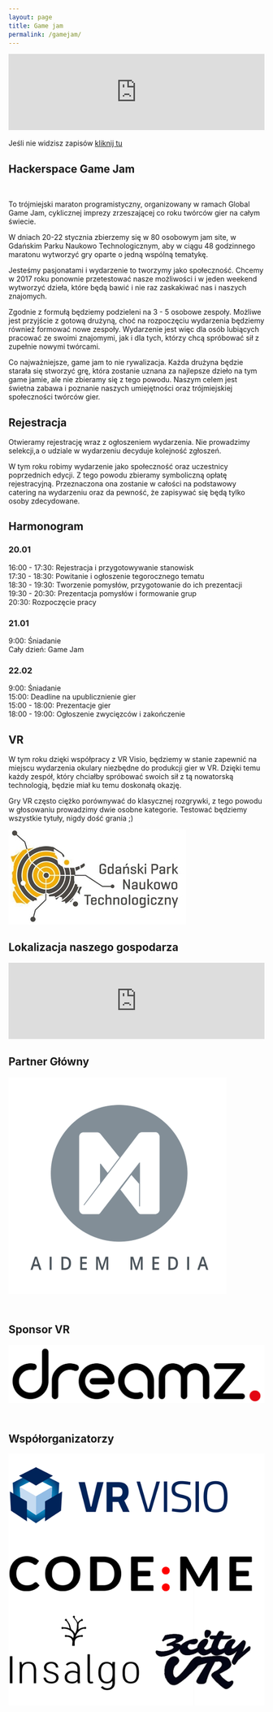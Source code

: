 ```yaml
---
layout: page
title: Game jam
permalink: /gamejam/
---
```


<iframe src="https://gamejam.evenea.pl?out=1&source=event_iframe" width="100%" scrolling="no" style="border: 0;"></iframe>
<script src="//ajax.googleapis.com/ajax/libs/jquery/1.11.0/jquery.min.js"></script>
<script type="text/javascript" src="//cdn.evenea.pl/js/iframe/new/iframeResizer2.js"></script>

<p>Jeśli nie widzisz zapisów <a href="http://gamejam.evenea.pl/">kliknij tu </a></p>

<h2>Hackerspace Game Jam</h2>
<!-- <p class="contact-p">ul.Lęborska 3b, 4 piętro, 80-386 Gdańsk</p>
<p class="contact-p"><a href="tel:+48507313631"><span class="grey">+48 507 313 631</span></a></p>
<p class="contact-p"><a href="mailto:wojciech.kokorzycki@codeme.pl?Subject=Strona%20HS3%20kontakt"><span class="grey">wojciech.kokorzycki</span>@<span class="grey">codeme.pl</span></a></p>
<p class="contact-p"><a href="irc://irc.freenode.net/#hs3"><span class="grey">irc: freenode.net/</span>#hs3</a></a></p> -->

<br>
<p>To trójmiejski maraton programistyczny, organizowany w ramach Global Game Jam, cyklicznej imprezy zrzeszającej co roku twórców gier na całym świecie. </p>


<p>W dniach 20-22 stycznia zbierzemy się w 80 osobowym jam site, w Gdańskim Parku Naukowo Technologicznym, aby w ciągu 48 godzinnego maratonu wytworzyć gry oparte o jedną wspólną tematykę.</p>

<p>Jesteśmy pasjonatami i wydarzenie to tworzymy jako społeczność. Chcemy w 2017 roku ponownie przetestować nasze możliwości i w jeden weekend wytworzyć dzieła, które będą bawić i nie raz zaskakiwać nas i naszych znajomych. </p>

<p>Zgodnie z formułą będziemy podzieleni na 3 - 5 osobowe zespoły. Możliwe jest przyjście z gotową drużyną, choć na rozpoczęciu wydarzenia będziemy również formować nowe zespoły. Wydarzenie jest więc dla osób lubiących pracować ze swoimi znajomymi, jak i dla tych, którzy chcą spróbować sił z zupełnie nowymi twórcami.</p>

<p>Co najważniejsze, game jam to nie rywalizacja. Każda drużyna będzie starała się stworzyć grę, która zostanie uznana za najlepsze dzieło na tym game jamie, ale nie zbieramy się z tego powodu. Naszym celem jest świetna zabawa i poznanie naszych umiejętności oraz trójmiejskiej społeczności twórców gier.</p>

<h2>Rejestracja</h2>

<p>Otwieramy rejestrację wraz z ogłoszeniem wydarzenia. Nie prowadzimy selekcji,a o udziale w wydarzeniu decyduje kolejność zgłoszeń. </p>

<p>W tym roku robimy wydarzenie jako społeczność oraz uczestnicy poprzednich edycji. Z tego powodu zbieramy symboliczną opłatę rejestracyjną. Przeznaczona ona zostanie w całości na podstawowy catering na wydarzeniu oraz da pewność, że zapisywać się będą tylko osoby zdecydowane.</p>

<h2 class="harmonogram">Harmonogram</h2>
<h3 class="harmonogram">20.01</h3>
16:00 - 17:30: Rejestracja i przygotowywanie stanowisk<br>
17:30 - 18:30: Powitanie i ogłoszenie tegorocznego tematu<br>
18:30 - 19:30: Tworzenie pomysłów, przygotowanie do ich prezentacji<br>
19:30 - 20:30: Prezentacja pomysłów i formowanie grup<br>
20:30: Rozpoczęcie pracy<br>
<h3 class="harmonogram">21.01</h3>
9:00: Śniadanie<br>
Cały dzień: Game Jam<br>
<h3 class="harmonogram">22.02</h3>
9:00: Śniadanie<br>
15:00: Deadline na upublicznienie gier<br>
15:00 - 18:00: Prezentacje gier<br>
18:00 - 19:00: Ogłoszenie zwycięzców i zakończenie<br>

<h2>VR</h2>

<p>W tym roku dzięki współpracy z VR Visio, będziemy w stanie zapewnić na miejscu wydarzenia okulary niezbędne do produkcji gier w VR. Dzięki temu każdy zespół, który chciałby spróbować swoich sił z tą nowatorską technologią, będzie miał ku temu doskonałą okazję. 
</p>
<p>
Gry VR często ciężko porównywać do klasycznej rozgrywki, z tego powodu w głosowaniu prowadzimy dwie osobne kategorie. Testować będziemy wszystkie tytuły, nigdy dość grania ;)
</p>
<a href="http://www.gpnt.pl/">
	<img style="max-width: 100%; height: auto;" src="/assets/images/gamejam/gpnt.jpg">
</a>
<h2>
Lokalizacja naszego gospodarza
</h2>
<iframe src="https://www.google.com/maps/embed?pb=!1m14!1m8!1m3!1d9300.51410297041!2d18.5931854!3d54.3547098!3m2!1i1024!2i768!4f13.1!3m3!1m2!1s0x0%3A0x3b933fc83824ddec!2sGda%C5%84ski+Park+Naukowo-Technologiczny!5e0!3m2!1sen!2spl!4v1482083207988" width="600" height="250" frameborder="0" style="border:0;  max-width: 100%; height: auto;" allowfullscreen></iframe>
<h2>
Partner Główny
</h2>
<a href="http://aidemmedia.pl/">
	<img style="padding-bottom: 25px; max-width: 100%; height: auto;" src="/assets/images/gamejam/aidemmedia.png">
</a>
<h2>
Sponsor VR
</h2>
<a href="http://dreamz.vision/">
	<img style="padding-bottom: 25px; max-width: 100%; height: auto;" src="/assets/images/gamejam/dreamz.png">
</a>
<h2>
Współorganizatorzy
</h2>
<a href="">
	<img style="padding-bottom: 25px; max-width: 100%; height: auto;" src="/assets/images/gamejam/orgs.png">
</a>


